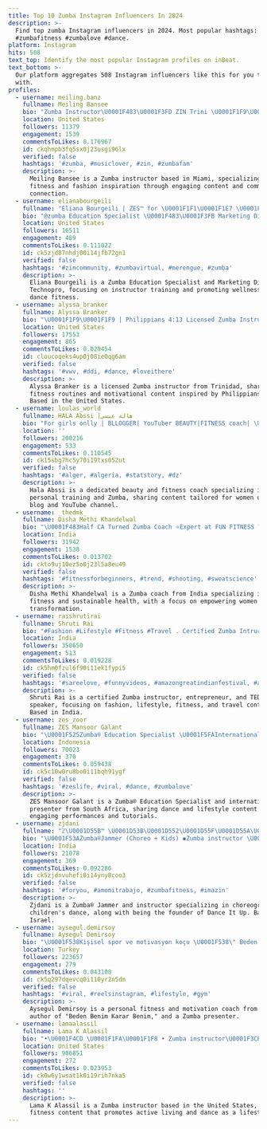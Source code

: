 ```yaml
---
title: Top 10 Zumba Instagram Influencers In 2024
description: >-
  Find top zumba Instagram influencers in 2024. Most popular hashtags: #zumba
  #zumbafitness #zumbalove #dance.
platform: Instagram
hits: 508
text_top: Identify the most popular Instagram profiles on inBeat.
text_bottom: >-
  Our platform aggregates 508 Instagram influencers like this for you to work
  with.
profiles:
  - username: meiling.banz
    fullname: Meiling Bansee
    bio: "Zumba Instructor\U0001F483\U0001F3FD ZIN Trini \U0001F1F9\U0001F1F9 in Miami, FL \U0001F4CD\U0001F334 @themeilinglist for #fashioninspo and more! Let’s connect: \U0001F447\U0001F3FD"
    location: United States
    followers: 11379
    engagement: 1539
    commentsToLikes: 0.176967
    id: ckqhmpb3fq5sx0j23usgi96lx
    verified: false
    hashtags: '#zumba, #musiclover, #zin, #zumbafam'
    description: >-
      Meiling Bansee is a Zumba instructor based in Miami, specializing in
      fitness and fashion inspiration through engaging content and community
      connection.
  - username: elianabourgeili
    fullname: "Eliana Bourgeili | ZES™ for \U0001F1F1\U0001F1E7 \U0001F1F6\U0001F1E6"
    bio: "@zumba Education Specialist \U0001F483\U0001F3FB Marketing Director @technopro.me ⬇️ Check Link in Bio for upcoming Instructor Trainings \U0001F483 #endals #alsawareness \U0001F6D1✋"
    location: United States
    followers: 16511
    engagement: 489
    commentsToLikes: 0.111022
    id: ck5zjd87nhdj00i14jfb72gn1
    verified: false
    hashtags: '#zincommunity, #zumbavirtual, #merengue, #zumba'
    description: >-
      Eliana Bourgeili is a Zumba Education Specialist and Marketing Director at
      Technopro, focusing on instructor training and promoting wellness through
      dance fitness.
  - username: alyssa_branker
    fullname: Alyssa Branker
    bio: "\U0001F1F9\U0001F1F9 | Philippians 4:13 Licensed Zumba Instructor (ZIN™️) Yuman • illuSions Family"
    location: United States
    followers: 17553
    engagement: 865
    commentsToLikes: 0.020454
    id: cloucoqeks4up0j08ie0qg6am
    verified: false
    hashtags: '#vwv, #ddi, #dance, #loveithere'
    description: >-
      Alyssa Branker is a licensed Zumba instructor from Trinidad, sharing dance
      fitness routines and motivational content inspired by Philippians 4:13.
      Based in the United States.
  - username: loulas_world
    fullname: HALA Abssi |هالة عبسي
    bio: "‏For girls onlly | BLLOGGER| YouTuber BEAUTY|FITNESS coach| ‏\U0001F342\U0001F33F|SPORT AND ZUMBA TRAÎNER ‏\U0001F33F\U0001F342|CONTACT PRO ‏Abssihala100@gmail.com @instagram"
    location: ''
    followers: 200216
    engagement: 533
    commentsToLikes: 0.110545
    id: ck15sbg7hc5y70i19txs052ut
    verified: false
    hashtags: '#alger, #algeria, #statstory, #dz'
    description: >-
      Hala Abssi is a dedicated beauty and fitness coach specializing in
      personal training and Zumba, sharing content tailored for women on her
      blog and YouTube channel.
  - username: _thedmk_
    fullname: Disha Methi Khandelwal
    bio: "\U0001F483Half CA Turned Zumba Coach ⭐Expert at FUN FITNESS \U0001F929Transformed 1000+ Women \U0001F3C6 Sustainable Health Only"
    location: India
    followers: 31942
    engagement: 1538
    commentsToLikes: 0.013702
    id: ckto9uj10ez5o0j23l5a8eu49
    verified: false
    hashtags: '#fitnessforbeginners, #trend, #shooting, #sweatscience'
    description: >-
      Disha Methi Khandelwal is a Zumba coach from India specializing in fun
      fitness and sustainable health, with a focus on empowering women through
      transformation.
  - username: raishrutirai
    fullname: Shruti Rai
    bio: "#Fashion #Lifestyle #Fitness #Travel . Certified Zumba Intructor \U0001F483\U0001F3FB TedX Speaker Entrepreneur . For collaborations collabs@shrutirai.com"
    location: India
    followers: 350650
    engagement: 513
    commentsToLikes: 0.019228
    id: ck5hm0fzul6f90i11ek1fypi5
    verified: false
    hashtags: '#sareelove, #funnyvideos, #amazongreatindianfestival, #amazonseliya'
    description: >-
      Shruti Rai is a certified Zumba instructor, entrepreneur, and TEDx
      speaker, focusing on fashion, lifestyle, fitness, and travel content.
      Based in India.
  - username: zes_zoor
    fullname: ZES Mansoor Galant
    bio: "\U0001F525Zumba® Education Specialist \U0001F5FA️International Presenter \U0001F57A Dancer \U0001F4CD South Africa \U0001F1FF\U0001F1E6 Lifestyle @thezoorexperience TikTok \U0001F57Athezoorexperience"
    location: Indonesia
    followers: 70023
    engagement: 370
    commentsToLikes: 0.059438
    id: ck5c10w0ru8bo0i11bqh91ygf
    verified: false
    hashtags: '#zeslife, #viral, #dance, #zumbalove'
    description: >-
      ZES Mansoor Galant is a Zumba® Education Specialist and international
      presenter from South Africa, sharing dance and lifestyle content through
      engaging performances and tutorials.
  - username: zjdani
    fullname: "ℤ\U0001D55B™ \U0001D53B\U0001D552\U0001D55F\U0001D55A\U0001D556\U0001D55D\U0001D552 ℕ\U0001D560\U0001D568\U0001D55A\U0001D55F\U0001D564\U0001D55C\U0001D55A"
    bio: "\U0001F53AZumba®Jammer (Choreo + Kids) ◾️Zumba instructor \U0001F53AHip Hop Teacher (DANCE IT UP \U0001F51DFOUNDER) \U0001F4CDArgentina\U0001F1E6\U0001F1F7+\U0001F1EE\U0001F1F1 viviendo en Israel ◾️TikTok @zjdani"
    location: India
    followers: 21078
    engagement: 369
    commentsToLikes: 0.092286
    id: ck5zjdnvuhefi0i14yny8coo3
    verified: false
    hashtags: '#foryou, #amomitrabajo, #zumbafitness, #imazin'
    description: >-
      Zjdani is a Zumba® Jammer and instructor specializing in choreography and
      children's dance, along with being the founder of Dance It Up. Based in
      Israel.
  - username: aysegul.demirsoy
    fullname: Aysegul Demirsoy
    bio: "\U0001F538️Kişisel spor ve motivasyon koçu \U0001F538️\" Beden Benim Karar Benim\" kitabının yazarı \U0001F538️Zumba presenter \U0001F538️website \U0001F447"
    location: Turkey
    followers: 223657
    engagement: 279
    commentsToLikes: 0.043108
    id: ck5q297dqevcq0i110yr2n5dm
    verified: false
    hashtags: '#viral, #reelsinstagram, #lifestyle, #gym'
    description: >-
      Aysegul Demirsoy is a personal fitness and motivation coach from Turkey,
      author of "Beden Benim Karar Benim," and a Zumba presenter.
  - username: lamaalassil
    fullname: Lama K Alassil
    bio: "•\U0001F4CD \U0001F1FA\U0001F1F8 • Zumba instructor\U0001F3CB️‍♀️ نوراً أو ناراً صدقني سأضيء ✨☺️. •For Business Inquiries\U0001F447 alassilads@gmail.com \U0001F4E9"
    location: United States
    followers: 986851
    engagement: 272
    commentsToLikes: 0.023953
    id: ck0w6y1wsat1k0i19rih7nka5
    verified: false
    hashtags: ''
    description: >-
      Lama K Alassil is a Zumba instructor based in the United States, sharing
      fitness content that promotes active living and dance as a lifestyle.
---
```


